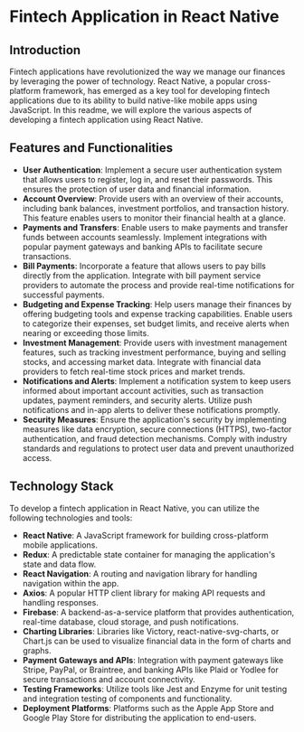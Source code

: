# Fintech Application in React Native

## Introduction

Fintech applications have revolutionized the way we manage our finances by leveraging the power of technology. React Native, a popular cross-platform framework, has emerged as a key tool for developing fintech applications due to its ability to build native-like mobile apps using JavaScript. In this readme, we will explore the various aspects of developing a fintech application using React Native.

## Features and Functionalities

+ **User Authentication**: Implement a secure user authentication system that allows users to register, log in, and reset their passwords. This ensures the protection of user data and financial information.
+ **Account Overview**: Provide users with an overview of their accounts, including bank balances, investment portfolios, and transaction history. This feature enables users to monitor their financial health at a glance.
+ **Payments and Transfers**: Enable users to make payments and transfer funds between accounts seamlessly. Implement integrations with popular payment gateways and banking APIs to facilitate secure transactions.
+ **Bill Payments**: Incorporate a feature that allows users to pay bills directly from the application. Integrate with bill payment service providers to automate the process and provide real-time notifications for successful payments.
+ **Budgeting and Expense Tracking**: Help users manage their finances by offering budgeting tools and expense tracking capabilities. Enable users to categorize their expenses, set budget limits, and receive alerts when nearing or exceeding those limits.
+ **Investment Management**: Provide users with investment management features, such as tracking investment performance, buying and selling stocks, and accessing market data. Integrate with financial data providers to fetch real-time stock prices and market trends.
+ **Notifications and Alerts**: Implement a notification system to keep users informed about important account activities, such as transaction updates, payment reminders, and security alerts. Utilize push notifications and in-app alerts to deliver these notifications promptly.
+ **Security Measures**: Ensure the application's security by implementing measures like data encryption, secure connections (HTTPS), two-factor authentication, and fraud detection mechanisms. Comply with industry standards and regulations to protect user data and prevent unauthorized access.

## Technology Stack

To develop a fintech application in React Native, you can utilize the following technologies and tools:

+ **React Native**: A JavaScript framework for building cross-platform mobile applications.
+ **Redux**: A predictable state container for managing the application's state and data flow.
+ **React Navigation**: A routing and navigation library for handling navigation within the app.
+ **Axios**: A popular HTTP client library for making API requests and handling responses.
+ **Firebase**: A backend-as-a-service platform that provides authentication, real-time database, cloud storage, and push notifications.
+ **Charting Libraries**: Libraries like Victory, react-native-svg-charts, or Chart.js can be used to visualize financial data in the form of charts and graphs.
+ **Payment Gateways and APIs**: Integration with payment gateways like Stripe, PayPal, or Braintree, and banking APIs like Plaid or Yodlee for secure transactions and account connectivity.
+ **Testing Frameworks**: Utilize tools like Jest and Enzyme for unit testing and integration testing of components and functionality.
+ **Deployment Platforms**: Platforms such as the Apple App Store and Google Play Store for distributing the application to end-users.
